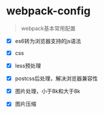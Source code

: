 # webpack-config
> webpack基本常用配置
- [x] es6转为浏览器支持的js语法
- [x] css
- [x] less预处理
- [x] postcss后处理，解决浏览器兼容性
- [x] 图片处理，小于8k和大于8k
- [x] 图片压缩

